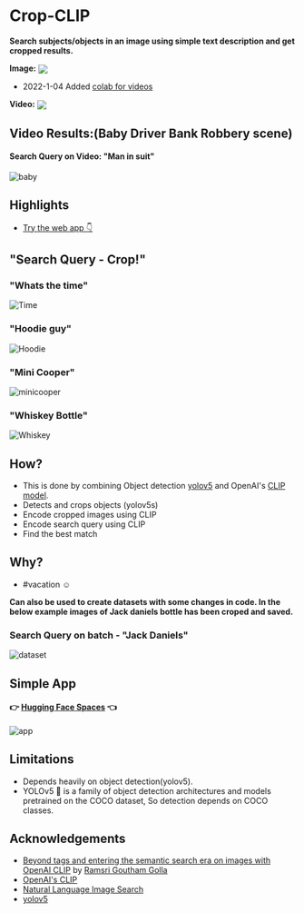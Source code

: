 # Crop-CLIP

**Search subjects/objects in an image using simple text description and get cropped results.**

**Image:** [<img src="https://colab.research.google.com/assets/colab-badge.svg" align="center">](https://colab.research.google.com/github/vijishmadhavan/Crop-CLIP/blob/master/Crop_CLIP.ipynb)

* 2022-1-04 Added [colab for videos](https://colab.research.google.com/github/vijishmadhavan/Crop-CLIP/blob/master/Crop_CLIP_Video.ipynb)

**Video:** [<img src="https://colab.research.google.com/assets/colab-badge.svg" align="center">](https://colab.research.google.com/github/vijishmadhavan/Crop-CLIP/blob/master/Crop_CLIP_Video.ipynb)

## Video Results:(Baby Driver Bank Robbery scene)

#### Search Query on Video: "Man in suit"

![baby](https://github.com/vijishmadhavan/Crop-CLIP/blob/master/Images/ss.jpg)


## Highlights
- [Try the web app :point_down:](#Simple-App)

## "Search Query - Crop!"

### "Whats the time"
![Time](https://github.com/vijishmadhavan/Crop-CLIP/blob/master/Images/download%20(3)-side.png)

### "Hoodie guy"
![Hoodie](https://github.com/vijishmadhavan/Crop-CLIP/blob/master/Images/download%20(4)-side.png)

### "Mini Cooper"
![minicooper](https://github.com/vijishmadhavan/Crop-CLIP/blob/master/Images/img1.png)

### "Whiskey Bottle"
![Whiskey](https://github.com/vijishmadhavan/Crop-CLIP/blob/master/Images/download%20(2)-side.png)

## How?

- This is done by combining Object detection [yolov5](https://github.com/ultralytics/yolov5) and OpenAI's [CLIP model](https://github.com/openai/CLIP).
- Detects and crops objects (yolov5s)
- Encode cropped images using CLIP
- Encode search query using CLIP
- Find the best match

## Why?
- #vacation :relaxed:

**Can also be used to create datasets with some changes in code. In the below example images of Jack daniels bottle has been croped and saved.**

### Search Query on batch - "Jack Daniels"
![dataset](https://github.com/vijishmadhavan/Crop-CLIP/blob/master/Images/data-side.jpg)

## Simple App

#### :point_right: [Hugging Face Spaces](https://huggingface.co/spaces/Vijish/Crop-CLIP)  :point_left:

![app](https://github.com/vijishmadhavan/Crop-CLIP/blob/master/Images/ezgif-7-4272b7bcdc.gif)

## Limitations

- Depends heavily on object detection(yolov5). 
- YOLOv5 🚀 is a family of object detection architectures and models pretrained on the COCO dataset, So detection depends on COCO classes.

## Acknowledgements
- [Beyond tags and entering the semantic search era on images with OpenAI CLIP](https://towardsdatascience.com/beyond-tags-and-entering-the-semantic-search-era-on-images-with-openai-clip-1f7d629a9978) by [Ramsri Goutham Golla](https://twitter.com/ramsri_goutham)
- [OpenAI's CLIP](https://github.com/openai/CLIP)
- [Natural Language Image Search](https://github.com/haltakov/natural-language-image-search)
- [yolov5](https://github.com/ultralytics/yolov5)



